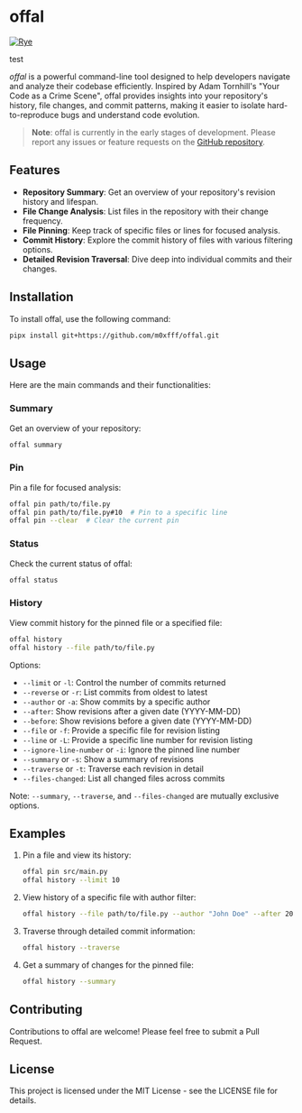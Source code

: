 # offal

[![Rye](https://img.shields.io/endpoint?url=https://raw.githubusercontent.com/astral-sh/rye/main/artwork/badge.json)](https://rye.astral.sh)

test

*offal* is a powerful command-line tool designed to help developers navigate and analyze their codebase efficiently. Inspired by Adam Tornhill's "Your Code as a Crime Scene", offal provides insights into your repository's history, file changes, and commit patterns, making it easier to isolate hard-to-reproduce bugs and understand code evolution.

> **Note**: offal is currently in the early stages of development. Please report any issues or feature requests on the [GitHub repository](https://github.com/m0xfff/offal).

## Features

- **Repository Summary**: Get an overview of your repository's revision history and lifespan.
- **File Change Analysis**: List files in the repository with their change frequency.
- **File Pinning**: Keep track of specific files or lines for focused analysis.
- **Commit History**: Explore the commit history of files with various filtering options.
- **Detailed Revision Traversal**: Dive deep into individual commits and their changes.

## Installation

To install offal, use the following command:

```bash
pipx install git+https://github.com/m0xfff/offal.git
```

## Usage

Here are the main commands and their functionalities:

### Summary

Get an overview of your repository:

```bash
offal summary
```

### Pin

Pin a file for focused analysis:

```bash
offal pin path/to/file.py
offal pin path/to/file.py#10  # Pin to a specific line
offal pin --clear  # Clear the current pin
```

### Status

Check the current status of offal:

```bash
offal status
```

### History

View commit history for the pinned file or a specified file:

```bash
offal history
offal history --file path/to/file.py
```

Options:
- `--limit` or `-l`: Control the number of commits returned
- `--reverse` or `-r`: List commits from oldest to latest
- `--author` or `-a`: Show commits by a specific author
- `--after`: Show revisions after a given date (YYYY-MM-DD)
- `--before`: Show revisions before a given date (YYYY-MM-DD)
- `--file` or `-f`: Provide a specific file for revision listing
- `--line` or `-L`: Provide a specific line number for revision listing
- `--ignore-line-number` or `-i`: Ignore the pinned line number
- `--summary` or `-s`: Show a summary of revisions
- `--traverse` or `-t`: Traverse each revision in detail
- `--files-changed`: List all changed files across commits

Note: `--summary`, `--traverse`, and `--files-changed` are mutually exclusive options.

## Examples

1. Pin a file and view its history:
   ```bash
   offal pin src/main.py
   offal history --limit 10
   ```

2. View history of a specific file with author filter:
   ```bash
   offal history --file path/to/file.py --author "John Doe" --after 2023-01-01
   ```

3. Traverse through detailed commit information:
   ```bash
   offal history --traverse
   ```

4. Get a summary of changes for the pinned file:
   ```bash
   offal history --summary
   ```

## Contributing

Contributions to offal are welcome! Please feel free to submit a Pull Request.

## License

This project is licensed under the MIT License - see the LICENSE file for details.
